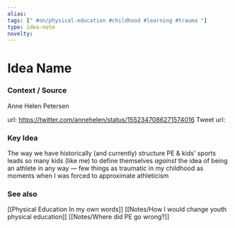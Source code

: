 ```yaml
---
alias: 
tags: [" #on/physical-education #childhood #learning #trauma "]
type: idea-note
novelty: 
---
```

# Idea Name

### Context / Source
Anne Helen Petersen

url: https://twitter.com/annehelen/status/1552347086271574016
Tweet url: 

### Key Idea

The way we have historically (and currently) structure PE & kids' sports leads so many kids (like me) to define themselves *against* the idea of being an athlete in any way — few things as traumatic in my childhood as moments when I was forced to approximate athleticism

### See also
[[Physical Education In my own words]]
[[Notes/How I would change youth physical education]]
[[Notes/Where did PE go wrong?]]
